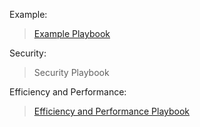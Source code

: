 Example: 
> [Example Playbook](example-playbook.md)  


Security: 
> Security Playbook

Efficiency and Performance: 
> [Efficiency and Performance Playbook](https://github.com/poornima-sivanand/Efficiency-and-Performance/blob/master/Efficiency-and-Performance-playbook.md)

